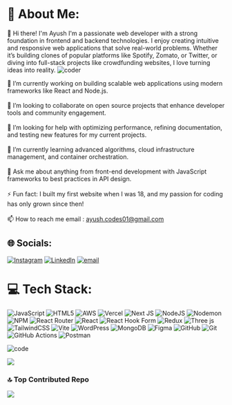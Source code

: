 # 💫 About Me:

👋 Hi there! I'm Ayush
I'm a passionate web developer with a strong foundation in frontend and backend technologies. I enjoy creating intuitive and responsive web applications that solve real-world problems. Whether it’s building clones of popular platforms like Spotify, Zomato, or Twitter, or diving into full-stack projects like crowdfunding websites, I love turning ideas into reality. ![coder](https://github.com/user-attachments/assets/24035c32-9324-4a34-a916-a439ad49cc77)


🔭 I’m currently working on building scalable web applications using modern frameworks like React and Node.js.<br><br>👯 I’m looking to collaborate on open source projects that enhance developer tools and community engagement.<br><br>🤝 I’m looking for help with optimizing performance, refining documentation, and testing new features for my current projects.<br><br>🌱 I’m currently learning advanced algorithms, cloud infrastructure management, and container orchestration.<br><br>💬 Ask me about anything from front-end development with JavaScript frameworks to best practices in API design.<br><br>⚡ Fun fact: I built my first website when I was 18, and my passion for coding has only grown since then!<br><br>📫 How to reach me email : ayush.codes01@gmail.com
                                                                                                                
                                                                              

## 🌐 Socials:
[![Instagram](https://img.shields.io/badge/Instagram-%23E4405F.svg?logo=Instagram&logoColor=white)](https://instagram.com/1_ayush_varshney) [![LinkedIn](https://img.shields.io/badge/LinkedIn-%230077B5.svg?logo=linkedin&logoColor=white)](https://linkedin.com/in/ayush-varshneyy) [![email](https://img.shields.io/badge/Email-D14836?logo=gmail&logoColor=white)](mailto:ayush.codes01@gmail.com) 

# 💻 Tech Stack:
![JavaScript](https://img.shields.io/badge/javascript-%23323330.svg?style=flat&logo=javascript&logoColor=%23F7DF1E) ![HTML5](https://img.shields.io/badge/html5-%23E34F26.svg?style=flat&logo=html5&logoColor=white) ![AWS](https://img.shields.io/badge/AWS-%23FF9900.svg?style=flat&logo=amazon-aws&logoColor=white) ![Vercel](https://img.shields.io/badge/vercel-%23000000.svg?style=flat&logo=vercel&logoColor=white) ![Next JS](https://img.shields.io/badge/Next-black?style=flat&logo=next.js&logoColor=white) ![NodeJS](https://img.shields.io/badge/node.js-6DA55F?style=flat&logo=node.js&logoColor=white) ![Nodemon](https://img.shields.io/badge/NODEMON-%23323330.svg?style=flat&logo=nodemon&logoColor=%BBDEAD) ![NPM](https://img.shields.io/badge/NPM-%23CB3837.svg?style=flat&logo=npm&logoColor=white) ![React Router](https://img.shields.io/badge/React_Router-CA4245?style=flat&logo=react-router&logoColor=white) ![React](https://img.shields.io/badge/react-%2320232a.svg?style=flat&logo=react&logoColor=%2361DAFB) ![React Hook Form](https://img.shields.io/badge/React%20Hook%20Form-%23EC5990.svg?style=flat&logo=reacthookform&logoColor=white) ![Redux](https://img.shields.io/badge/redux-%23593d88.svg?style=flat&logo=redux&logoColor=white) ![Three js](https://img.shields.io/badge/threejs-black?style=flat&logo=three.js&logoColor=white) ![TailwindCSS](https://img.shields.io/badge/tailwindcss-%2338B2AC.svg?style=flat&logo=tailwind-css&logoColor=white) ![Vite](https://img.shields.io/badge/vite-%23646CFF.svg?style=flat&logo=vite&logoColor=white) ![WordPress](https://img.shields.io/badge/WordPress-%23117AC9.svg?style=flat&logo=WordPress&logoColor=white) ![MongoDB](https://img.shields.io/badge/MongoDB-%234ea94b.svg?style=flat&logo=mongodb&logoColor=white) ![Figma](https://img.shields.io/badge/figma-%23F24E1E.svg?style=flat&logo=figma&logoColor=white) ![GitHub](https://img.shields.io/badge/github-%23121011.svg?style=flat&logo=github&logoColor=white) ![Git](https://img.shields.io/badge/git-%23F05033.svg?style=flat&logo=git&logoColor=white) ![GitHub Actions](https://img.shields.io/badge/github%20actions-%232671E5.svg?style=flat&logo=githubactions&logoColor=white) ![Postman](https://img.shields.io/badge/Postman-FF6C37?style=flat&logo=postman&logoColor=white)     

![code](https://github.com/user-attachments/assets/9532e6e4-ae42-4626-be85-e6651d96ba3c)

![](https://github-readme-stats.vercel.app/api/top-langs/?username=YOURxAYUSH&layout=compact&theme=radical)


### 🔝 Top Contributed Repo
![](https://github-contributor-stats.vercel.app/api?username=yourxayush&limit=5&theme=dark&combine_all_yearly_contributions=true)


